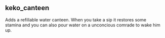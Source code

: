## keko_canteen
Adds a refillable water canteen. When you take a sip it restores some stamina and you can also pour water on a unconcious comrade to wake him up.
